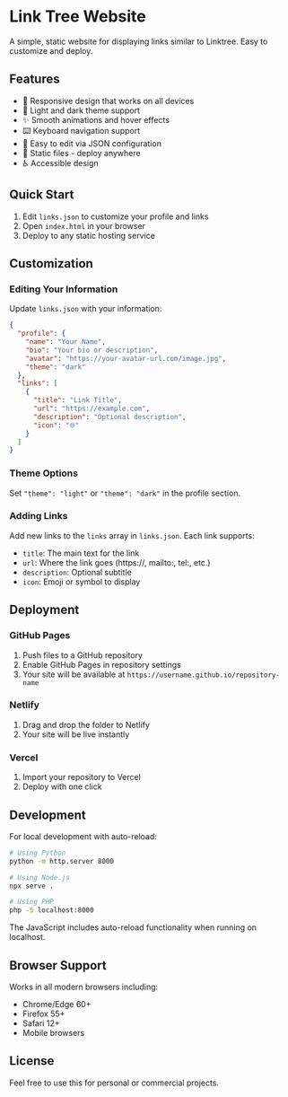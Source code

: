 # Link Tree Website

A simple, static website for displaying links similar to Linktree. Easy to customize and deploy.

## Features

- 📱 Responsive design that works on all devices
- 🎨 Light and dark theme support
- ✨ Smooth animations and hover effects
- ⌨️ Keyboard navigation support
- 🔧 Easy to edit via JSON configuration
- 🚀 Static files - deploy anywhere
- ♿ Accessible design

## Quick Start

1. Edit `links.json` to customize your profile and links
2. Open `index.html` in your browser
3. Deploy to any static hosting service

## Customization

### Editing Your Information

Update `links.json` with your information:

```json
{
  "profile": {
    "name": "Your Name",
    "bio": "Your bio or description",
    "avatar": "https://your-avatar-url.com/image.jpg",
    "theme": "dark"
  },
  "links": [
    {
      "title": "Link Title",
      "url": "https://example.com",
      "description": "Optional description",
      "icon": "🌐"
    }
  ]
}
```

### Theme Options

Set `"theme": "light"` or `"theme": "dark"` in the profile section.

### Adding Links

Add new links to the `links` array in `links.json`. Each link supports:
- `title`: The main text for the link
- `url`: Where the link goes (https://, mailto:, tel:, etc.)
- `description`: Optional subtitle
- `icon`: Emoji or symbol to display

## Deployment

### GitHub Pages
1. Push files to a GitHub repository
2. Enable GitHub Pages in repository settings
3. Your site will be available at `https://username.github.io/repository-name`

### Netlify
1. Drag and drop the folder to Netlify
2. Your site will be live instantly

### Vercel
1. Import your repository to Vercel
2. Deploy with one click

## Development

For local development with auto-reload:
```bash
# Using Python
python -m http.server 8000

# Using Node.js
npx serve .

# Using PHP
php -S localhost:8000
```

The JavaScript includes auto-reload functionality when running on localhost.

## Browser Support

Works in all modern browsers including:
- Chrome/Edge 60+
- Firefox 55+
- Safari 12+
- Mobile browsers

## License

Feel free to use this for personal or commercial projects.